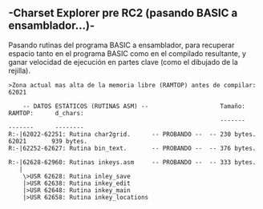 ## -Charset Explorer pre RC2 (pasando BASIC a ensamblador...)-

Pasando rutinas del programa BASIC a ensamblador, para recuperar espacio tanto en el programa BASIC
como en el compilado resultante, y ganar velocidad de ejecución en partes clave (como el dibujado
de la rejilla).

```
>Zona actual mas alta de la memoria libre (RAMTOP) antes de compilar: 62021

    -- DATOS ESTÁTICOS (RUTINAS ASM) --                    Tamaño:      RAMTOP:      d_chars:
                                                           -------      -------      --------
R:-|62022-62251: Rutina char2grid.      -- PROBANDO --  -- 230 bytes.    62021       939 bytes.
R:-|62252-62627: Rutina bin_text.       -- PROBANDO --  -- 376 bytes.

R:-|62628-62960: Rutinas inkeys.asm     -- PROBANDO --  -- 333 bytes.
   |
    \>USR 62628: Rutina inley_save
    |>USR 62638: Rutina inkey_edit
    |>USR 62648: Rutina inkey_main
    |>USR 62658: Rutina inkey_locations
```
